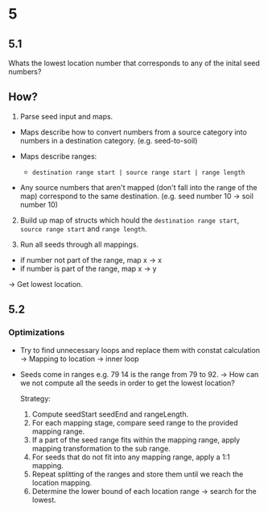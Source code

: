 # 5

## 5.1

Whats the lowest location number that corresponds to any of the inital seed numbers?

## How?

1. Parse seed input and maps.

- Maps describe how to convert numbers from a source category into numbers in a destination category. (e.g. seed-to-soil)

- Maps describe ranges:

  - `destination range start | source range start | range length`

- Any source numbers that aren't mapped (don't fall into the range of the map) correspond to the same destination.
  (e.g. seed number 10 -> soil number 10)

2. Build up map of structs which hould the `destination range start`, `source range start` and `range length`.

3. Run all seeds through all mappings.

- if number not part of the range, map x -> x
- if number is part of the range, map x -> y

-> Get lowest location.

## 5.2

### Optimizations

- Try to find unnecessary loops and replace them with constat calculation
  -> Mapping to location -> inner loop

- Seeds come in ranges e.g. 79 14 is the range from 79 to 92. 
  -> How can we not compute all the seeds in order to get the lowest location?

  Strategy:
  1. Compute seedStart seedEnd and rangeLength.
  2. For each mapping stage, compare seed range to the provided mapping range.
  3. If a part of the seed range fits within the mapping range, apply mapping transformation to the sub range.
  4. For seeds that do not fit into any mapping range, apply a 1:1 mapping. 
  5. Repeat splitting of the ranges and store them until we reach the location mapping.
  6. Determine the lower bound of each location range -> search for the lowest.
  